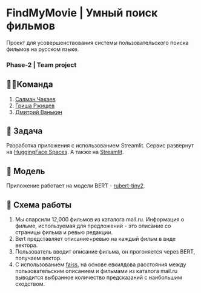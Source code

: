 # FindMyMovie | Умный поиск фильмов

Проект для усовершенствования системы пользовательского поиска фильмов на русском языке.

### Phase-2 | Team project

## 🦸‍♂️Команда
1. [Салман Чакаев](https://github.com/veidlink)
2. [Гриша Ржищев](https://github.com/Rzhischev)
3. [Дмитрий Ванькин](https://github.com/cobalt1705)
   
## 🎯 Задача
Разработка приложения с использованием Streamlit.
Сервис развернут на [HuggingFace Spaces](https://huggingface.co/spaces/veidlink/find_my_movie_hf). А также на [Streamlit](https://findmymoviee.streamlit.app/).

## 🚂 Модель
Приложение работает на модели BERT - [rubert-tiny2](https://huggingface.co/cointegrated/rubert-tiny2).

## 📝 Схема работы
1. Мы спарсили 12,000 фильмов из каталога mail.ru. Информация о фильме, используемая для предложений - это описание со страницы фильма и ревью редакции.
2. Bert представляет описание+ревью на каждый фильм в виде вектора.
3. Пользователь вводит описание фильма, он прогоняется через BERT, получаем вектор.
4. С использованием [faiss](https://github.com/facebookresearch/faiss), на основе евкилдова расстояния между пользовательским описанием и фильмами из каталога mail.ru выводится выбранное количество предсказаний с наибольшим сходством.
